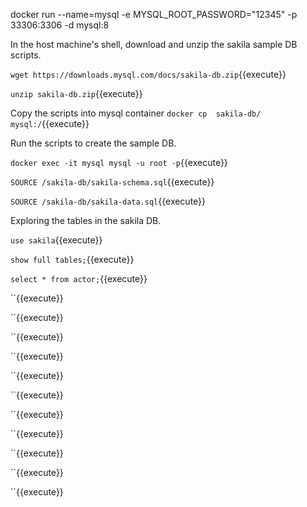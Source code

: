 docker run --name=mysql -e MYSQL_ROOT_PASSWORD="12345" -p 33306:3306 -d mysql:8

In the host machine's shell, download and unzip the sakila sample DB scripts.

`wget https://downloads.mysql.com/docs/sakila-db.zip`{{execute}}

`unzip sakila-db.zip`{{execute}}


Copy the scripts into mysql container
`docker cp  sakila-db/ mysql:/`{{execute}}


Run the scripts to create the sample DB.

`docker exec -it mysql mysql -u root -p`{{execute}}

`SOURCE /sakila-db/sakila-schema.sql`{{execute}}

`SOURCE /sakila-db/sakila-data.sql`{{execute}}

Exploring the tables in the sakila DB.

`use sakila`{{execute}}

`show full tables;`{{execute}}

`select * from actor;`{{execute}}

``{{execute}}

``{{execute}}

``{{execute}}

``{{execute}}

``{{execute}}

``{{execute}}

``{{execute}}

``{{execute}}

``{{execute}}

``{{execute}}

``{{execute}}
